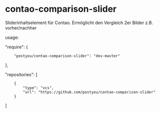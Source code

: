 contao-comparison-slider
=====================
Sliderinhaltselement für Contao. Ermöglicht den Vergleich 2er Bilder z.B. vorher/nachher

usage:

"require": {

        "postyou/contao-comparison-slider": "dev-master"
},


"repositories": [

        {
            "type": "vcs",
            "url": "https://github.com/postyou/contao-comparison-slider"
        }
        
]